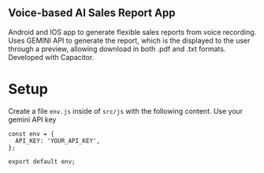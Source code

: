 ## Voice-based AI Sales Report App

Android and IOS app to generate flexible sales reports from voice recording. Uses GEMINI API to generate the report, which is the displayed to the user through a preview, allowing download in both .pdf and .txt formats. Developed with Capacitor.


# Setup
Create a file `env.js` inside of `src/js` with the following content. Use your gemini API key
```
const env = {
  API_KEY: 'YOUR_API_KEY',
};
  
export default env;
```
